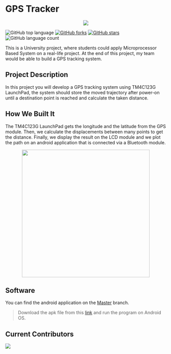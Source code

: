 # GPS Tracker

<p align="center">
    <img src="https://raw.githubusercontent.com/MoAmrYehia/res/master/Blue%20Red%20Sports%20Center%20Logo(1).png">
</p>


![GitHub top language](https://img.shields.io/github/languages/top/MoAmrYehia/Tiva?style=plastic)
[![GitHub forks](https://img.shields.io/github/forks/MoAmrYehia/Tiva)](https://github.com/MoAmrYehia/Tiva/network)
[![GitHub stars](https://img.shields.io/github/stars/MoAmrYehia/Tiva)](https://github.com/MoAmrYehia/Tiva/stargazers)
![GitHub language count](https://img.shields.io/github/languages/count/MoAmrYehia/Tiva)
    

This is a University project, where students could apply Microprocessor Based System on a real-life project. At the end of this project, my team would be able to build a GPS tracking system.



## Project Description
In this project you will develop a GPS tracking system using TM4C123G LaunchPad, the system should store the moved trajectory after power-on until a destination point is reached and calculate the taken distance.

## How We Built It
The TM4C123G LaunchPad gets the longitude and the latitude from the GPS module. Then, we calculate the displacements between many points to get the distance. Finally, we display the result on the LCD module and we plot the path on an android application that is connected via a Bluetooth module. 

<p align="center">
    <img src="https://raw.githubusercontent.com/MoAmrYehia/res/master/GPS.png" width="400" height="400">
</p>

## Software
You can find the android application on the [Master](https://github.com/MoAmrYehia/Tiva/tree/master) branch. 
>Download the apk file from this [link](http://bit.ly/3iiZOd6) and run the program on Android OS.


## Current Contributors
<a href="https://github.com/MoAmrYehia/Tiva/graphs/contributors">
    
  <img src="https://contributors-img.web.app/image?repo=MoAmrYehia/Tiva" />
</a>
